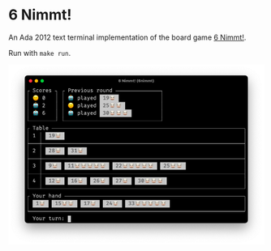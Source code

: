 # 6 Nimmt!

An Ada 2012 text terminal implementation of the board game [6 Nimmt!](https://en.wikipedia.org/wiki/6_Nimmt!).

Run with `make run`.

![6 Nimmt!](img/6nimmt.png?raw=true)
